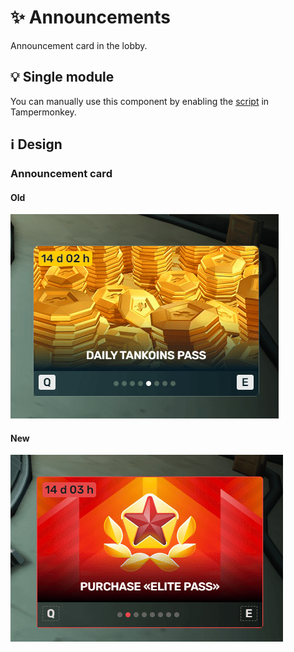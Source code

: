 # :sparkles: Announcements

Announcement card in the lobby.

## :bulb: Single module

You can manually use this component by enabling the [script](https://github.com/OrakomoRi/Severitium/blob/main/src/Lobby/Announcements/Announcements.user.js?raw=true) in Tampermonkey.

## :information_source: Design

### Announcement card

#### Old

![](/images/lobby/old/announcements.gif)

#### New

![](/images/lobby/new/announcements.gif)
